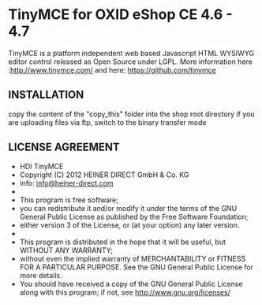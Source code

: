 TinyMCE for OXID eShop CE  4.6 - 4.7
====================
TinyMCE is a platform independent web based Javascript HTML WYSIWYG editor control released as Open Source under LGPL.
More information here :http://www.tinymce.com/
and here: https://github.com/tinymce


INSTALLATION
------------
copy the content of the "copy_this" folder into the shop root directory
if you are uploading files via ftp, switch to the binary transfer mode


LICENSE AGREEMENT 
------------
 *  HDI TinyMCE
 *  Copyright (C) 2012  HEINER DIRECT GmbH & Co. KG
 *  info:  info@heiner-direct.com
 * 
 * This program is free software;
 * you can redistribute it and/or modify it under the terms of the GNU General Public License as published by the Free Software Foundation;
 * either version 3 of the License, or (at your option) any later version.
 * 
 * This program is distributed in the hope that it will be useful, but WITHOUT ANY WARRANTY;
 * without even the implied warranty of MERCHANTABILITY or FITNESS FOR A PARTICULAR PURPOSE. See the GNU General Public License for more details.
 * You should have received a copy of the GNU General Public License along with this program; if not, see <http://www.gnu.org/licenses/>
 